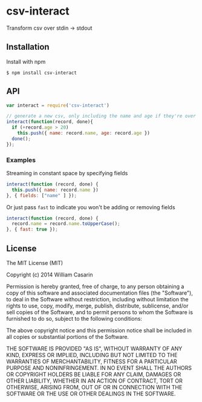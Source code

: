 
# csv-interact

  Transform csv over stdin -> stdout

## Installation

  Install with npm

    $ npm install csv-interact

## API

```js
var interact = require('csv-interact')

// generate a new csv, only including the name and age if they're over 20
interact(function(record, done){
  if (+record.age > 20)
    this.push({ name: record.name, age: record.age })
  done();
});
```

### Examples

Streaming in constant space by specifying fields

```js
interact(function (record, done) {
  this.push({ name: record.name })
}, { fields: ["name" ] });
```

Or just pass `fast` to indicate you won't be adding or removing fields

```js
interact(function (record, done) {
  record.name = record.name.toUpperCase();
}, { fast: true });
```

## License

  The MIT License (MIT)

  Copyright (c) 2014 William Casarin

  Permission is hereby granted, free of charge, to any person obtaining a copy
  of this software and associated documentation files (the "Software"), to deal
  in the Software without restriction, including without limitation the rights
  to use, copy, modify, merge, publish, distribute, sublicense, and/or sell
  copies of the Software, and to permit persons to whom the Software is
  furnished to do so, subject to the following conditions:

  The above copyright notice and this permission notice shall be included in
  all copies or substantial portions of the Software.

  THE SOFTWARE IS PROVIDED "AS IS", WITHOUT WARRANTY OF ANY KIND, EXPRESS OR
  IMPLIED, INCLUDING BUT NOT LIMITED TO THE WARRANTIES OF MERCHANTABILITY,
  FITNESS FOR A PARTICULAR PURPOSE AND NONINFRINGEMENT. IN NO EVENT SHALL THE
  AUTHORS OR COPYRIGHT HOLDERS BE LIABLE FOR ANY CLAIM, DAMAGES OR OTHER
  LIABILITY, WHETHER IN AN ACTION OF CONTRACT, TORT OR OTHERWISE, ARISING FROM,
  OUT OF OR IN CONNECTION WITH THE SOFTWARE OR THE USE OR OTHER DEALINGS IN
  THE SOFTWARE.
